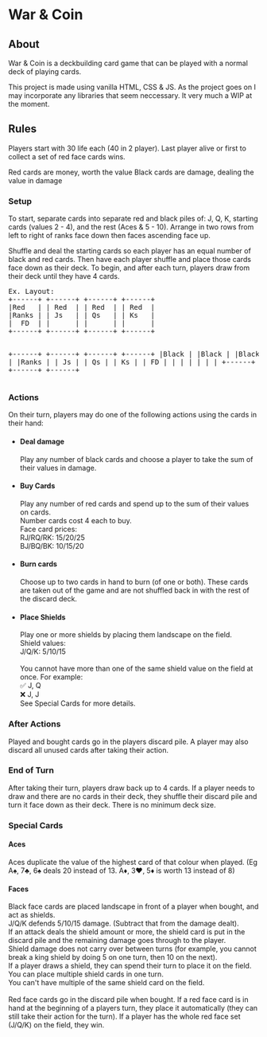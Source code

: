 <h1>War & Coin</h1>
<h2>About</h2>
War & Coin is a deckbuilding card game that can be played with a normal deck of playing cards. 

This project is made using vanilla HTML, CSS & JS. As the project goes on I may incorporate any libraries that seem neccessary. It very much a WIP at the moment.

<h2>Rules</h2>
Players start with 30 life each (40 in 2 player).
Last player alive or first to collect a set of red face cards wins.

Red cards are money, worth the value
Black cards are damage, dealing the value in damage

<h3>Setup</h3>
To start, separate cards into separate red and black piles of: J, Q, K, starting cards (values 2 - 4), and the rest (Aces & 5 - 10). Arrange in two rows from left to right of ranks face down then faces ascending face up.

Shuffle and deal the starting cards so each player has an equal number of black and red cards. Then have each player shuffle and place those cards face down as their deck.
To begin, and after each turn, players draw from their deck until they have 4 cards. 

<p style="font-family:'Lucida Console', monospace"> <pre>Ex. Layout:
+------+ +------+ +------+ +------+
|Red   | | Red  | | Red  | | Red  |
|Ranks | | Js   | | Qs   | | Ks   |
|  FD  | |      | |      | |      |
+------+ +------+ +------+ +------+

+------+ +------+ +------+ +------+
|Black | |Black | |Black | |Black |
|Ranks | | Js   | | Qs   | | Ks   |
|  FD  | |      | |      | |      |
+------+ +------+ +------+ +------+</p></pre>

<h3>Actions</h3>
On their turn, players may do one of the following actions using the cards in their hand:

<ul>
<li><h4>Deal damage</h4></li>
Play any number of black cards and choose a player to take the sum of their values in damage. 

<li><h4>Buy Cards</h4></li>
Play any number of red cards and spend up to the sum of their values on cards.<br>
Number cards cost 4 each to buy.<br> Face card prices:<br>
RJ/RQ/RK: 15/20/25<br>
BJ/BQ/BK: 10/15/20

<li><h4>Burn cards</h4></li>
Choose up to two cards in hand to burn (of one or both). These cards are taken out of the game and are not shuffled back in with the rest of the discard deck.

<li><h4>Place Shields</h4></li>
Play one or more shields by placing them landscape on the field.<br>
Shield values:<br>
J/Q/K: 5/10/15<br><br>
You cannot have more than one of the same shield value on the field at once.
For example:<br>
✅ J, Q<br>
❌ J, J<br>
See Special Cards for more details.
</ul>


<h3>After Actions</h3>
Played and bought cards go in the players discard pile. A player may also discard all unused cards after taking their action.

<h3>End of Turn</h3>
After taking their turn, players draw back up to 4 cards. If a player needs to draw and there are no cards in their deck, they shuffle their discard pile and turn it face down as their deck. There is no minimum deck size.



<h3>Special Cards</h3>
<h4>Aces</h4>
Aces duplicate the value of the highest card of that colour when played. (Eg A♠️, 7♣️, 6♠️ deals 20 instead of 13. A♦️, 3♥️,  5♦️ is worth 13 instead of 8)

<h4>Faces</h4>
Black face cards are placed landscape in front of a player when bought, and act as shields.<br>
J/Q/K defends 5/10/15 damage. (Subtract that from the damage dealt).<br>
If an attack deals the shield amount or more, the shield card is put in the discard pile and the remaining damage goes through to the player.<br>
Shield damage does not carry over between turns (for example, you cannot break a king shield by doing 5 on one turn, then 10 on the next).<br>
If a player draws a shield, they can spend their turn to place it on the field. You can place multiple shield cards in one turn. <br>
You can't have multiple of the same shield card on the field.<br>
<br>
Red face cards go in the discard pile when bought. If a red face card is in hand at the beginning of a players turn, they place it automatically (they can still take their action for the turn). If a player has the whole red face set (J/Q/K) on the field, they win.
